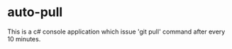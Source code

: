 # auto-pull
This is a c# console application which issue 'git pull' command after every 10 minutes.
